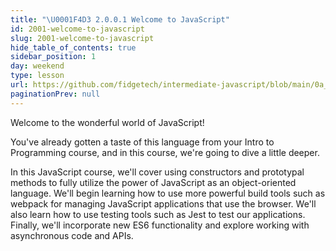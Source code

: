 ```yaml
---
title: "\U0001F4D3 2.0.0.1 Welcome to JavaScript"
id: 2001-welcome-to-javascript
slug: 2001-welcome-to-javascript
hide_table_of_contents: true
sidebar_position: 1
day: weekend
type: lesson
url: https://github.com/fidgetech/intermediate-javascript/blob/main/0a_welcome_to_javascript.md
paginationPrev: null
---
```


Welcome to the wonderful world of JavaScript!

You've already gotten a taste of this language from your Intro to Programming course, and in this course, we're going to dive a little deeper.

In this JavaScript course, we'll cover using constructors and prototypal methods to fully utilize the power of JavaScript as an object-oriented language. We'll begin learning how to use more powerful build tools such as webpack for managing JavaScript applications that use the browser. We'll also learn how to use testing tools such as Jest to test our applications. Finally, we'll incorporate new ES6 functionality and explore working with asynchronous code and APIs.
